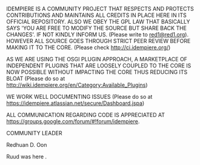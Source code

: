 IDEMPIERE IS A COMMUNITY PROJECT THAT RESPECTS AND PROTECTS CONTRIBUTIONS AND MAINTAINS ALL CREDITS IN PLACE HERE IN ITS OFFICIAL REPOSITORY. ALSO WE OBEY THE GPL LAW THAT BASICALLY SAYS 'YOU ARE FREE TO MODIFY THE SOURCE BUT SHARE BACK THE CHANGES'. IF NOT KINDLY INFORM US. (Please write to red1@red1.org).
HOWEVER ALL SOURCE GOES THROUGH STRICT PEER REVIEW BEFORE MAKING IT TO THE CORE. (Please check http://ci.idempiere.org/)

AS WE ARE USING THE OSGI PLUGIN APPROACH, A MARKETPLACE OF INDEPENDENT PLUGINS THAT ARE LOOSELY COUPLED TO THE CORE IS NOW POSSIBLE WITHOUT IMPACTING THE CORE THUS REDUCING ITS BLOAT (Please do so at http://wiki.idempiere.org/en/Category:Available_Plugins)

WE WORK WELL DOCUMENTING ISSUES (Please do so at https://idempiere.atlassian.net/secure/Dashboard.jspa)

ALL COMMUNICATION REGARDING CODE IS APPRECIATED AT https://groups.google.com/forum/#!forum/idempiere.

COMMUNITY LEADER

Redhuan D. Oon

Ruud was here .
